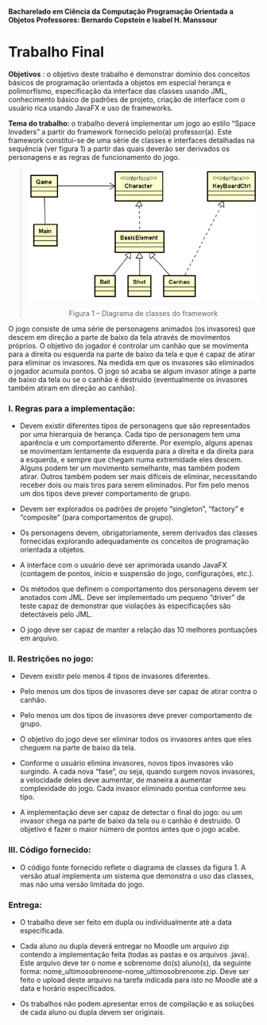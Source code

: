 **Bacharelado em Ciência da Computação
Programação Orientada a Objetos
Professores: Bernardo Copstein e Isabel H. Manssour**

# Trabalho Final

**Objetivos** : o objetivo deste trabalho é demonstrar domínio dos conceitos básicos de programação
orientada a objetos em especial herança e polimorfismo, especificação da interface das classes usando
JML, conhecimento básico de padrões de projeto, criação de interface com o usuário rica usando JavaFX e
uso de frameworks.

**Tema do trabalho:** o trabalho deverá implementar um jogo ao estilo “Space Invaders” a partir do
framework fornecido pelo(a) professor(a). Este framework constitui-se de uma série de classes e interfaces
detalhadas na sequência (ver figura 1) a partir das quais deverão ser derivados os personagens e as regras
de funcionamento do jogo.

>![diagram](./src/br/com/poo/spaceinvaders/resources/diagram.png)
><center>Figura 1 – Diagrama de classes do framework</center>


O jogo consiste de uma série de personagens animados (os invasores) que descem em direção a parte de
baixo da tela através de movimentos próprios. O objetivo do jogador é controlar um canhão que se
movimenta para a direita ou esquerda na parte de baixo da tela e que é capaz de atirar para eliminar os
invasores. Na medida em que os invasores são eliminados o jogador acumula pontos. O jogo só acaba se
algum invasor atinge a parte de baixo da tela ou se o canhão é destruído (eventualmente os invasores
também atiram em direção ao canhão).

### I. Regras para a implementação:

- Devem existir diferentes tipos de personagens que são representados por uma hierarquia
de herança. Cada tipo de personagem tem uma aparência e um comportamento
diferente. Por exemplo, alguns apenas se movimentam lentamente da esquerda para a
direita e da direita para a esquerda, e sempre que chegam numa extremidade eles
descem. Alguns podem ter um movimento semelhante, mas também podem atirar.
Outros também podem ser mais difíceis de eliminar, necessitando receber dois ou mais
tiros para serem eliminados. Por fim pelo menos um dos tipos deve prever
comportamento de grupo.

- Devem ser explorados os padrões de projeto “singleton”, “factory” e “composite” (para
comportamentos de grupo).

- Os personagens devem, obrigatoriamente, serem derivados das classes fornecidas
explorando adequadamente os conceitos de programação orientada a objetos.

- A interface com o usuário deve ser aprimorada usando JavaFX (contagem de pontos, início
e suspensão do jogo, configurações, etc.).

- Os métodos que definem o comportamento dos personagens devem ser anotados com
JML. Deve ser implementado um pequeno “driver” de teste capaz de demonstrar que
violações às especificações são detectáveis pelo JML.

- O jogo deve ser capaz de manter a relação das 10 melhores pontuações em arquivo.

### II. Restrições no jogo:

- Devem existir pelo menos 4 tipos de invasores diferentes.

- Pelo menos um dos tipos de invasores deve ser capaz de atirar contra o canhão.

- Pelo menos um dos tipos de invasores deve prever comportamento de grupo.

- O objetivo do jogo deve ser eliminar todos os invasores antes que eles cheguem na parte
de baixo da tela.

- Conforme o usuário elimina invasores, novos tipos invasores vão surgindo. A cada nova
“fase”, ou seja, quando surgem novos invasores, a velocidade deles deve aumentar, de
maneira a aumentar complexidade do jogo. Cada invasor eliminado pontua conforme seu
tipo.

- A implementação deve ser capaz de detectar o final do jogo: ou um invasor chega na parte
de baixo da tela ou o canhão é destruído. O objetivo é fazer o maior número de pontos
antes que o jogo acabe.

### III. Código fornecido:
- O código fonte fornecido reflete o diagrama de classes da figura 1. A versão atual
implementa um sistema que demonstra o uso das classes, mas não uma versão limitada
do jogo.

### Entrega:

- O trabalho deve ser feito em dupla ou individualmente até a data especificada.
  
- Cada aluno ou dupla deverá entregar no Moodle um arquivo zip contendo a implementação feita
  (todas as pastas e os arquivos .java). Este arquivo deve ter o nome e sobrenome do(s) aluno(s), da
  seguinte forma: nome_ultimosobrenome-nome_ultimosobrenome.zip. Deve ser feito o upload
  deste arquivo na tarefa indicada para isto no Moodle até a data e horário especificados.
  
- Os trabalhos não podem apresentar erros de compilação e as soluções de cada aluno ou dupla
  devem ser originais.


